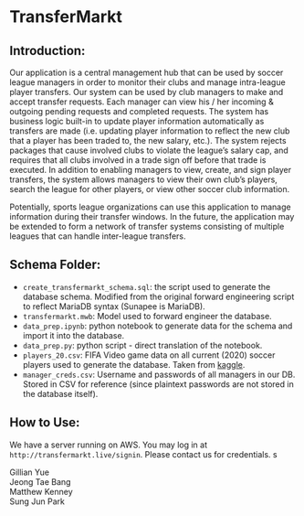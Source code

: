 # TransferMarkt
## Introduction:
Our application is a central management hub that can be used by soccer league managers in order to monitor their clubs and manage intra-league player transfers. Our system can be used by club managers to make and accept transfer requests. Each manager can view his / her incoming & outgoing pending requests and completed requests. The system has business logic built-in to update player information automatically as transfers are made (i.e. updating player information to reflect the new club that a player has been traded to, the new salary, etc.). The system rejects packages that cause involved clubs to violate the league’s salary cap, and requires that all clubs involved in a trade sign off before that trade is executed. In addition to enabling managers to view, create, and sign player transfers, the system allows managers to view their own club’s players, search the league for other players, or view other soccer club information.  

Potentially, sports league organizations can use this application to manage information during their transfer windows. In the future, the application may be extended to form a network of transfer systems consisting of multiple leagues that can handle inter-league transfers.  


## Schema Folder:
- `create_transfermarkt_schema.sql`: the script used to generate the database schema. Modified from the original forward engineering script to reflect MariaDB syntax (Sunapee is MariaDB).
- `transfermarkt.mwb`: Model used to forward engineer the database.
- `data_prep.ipynb`: python notebook to generate data for the schema and import it into the database.
- `data_prep.py`: python script - direct translation of the notebook.
- `players_20.csv`: FIFA Video game data on all current (2020) soccer players used to generate the database. Taken from [kaggle](https://www.kaggle.com/stefanoleone992/fifa-20-complete-player-dataset).
- `manager_creds.csv`: Username and passwords of all managers in our DB. Stored in CSV for reference (since plaintext passwords are not stored in the database itself).

## How to Use:
We have a server running on AWS. You may log in at `http://transfermarkt.live/signin`. Please contact us for credentials.  s

Gillian Yue  
Jeong Tae Bang  
Matthew Kenney  
Sung Jun Park  
